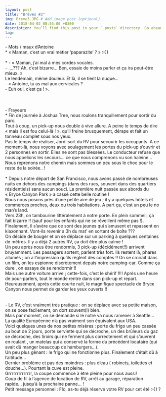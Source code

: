 ```yaml
---
layout: post
title: "Brèves #3"
img: Breve3.JPG # Add image post (optional)
date: 2018-04-02 00:55:00 +0300
description: You’ll find this post in your `_posts` directory. Go ahead and edit it and re-build the site to see your changes. # Add post description (optional)
tag: 
---
```

<p>
- Mots / maux d’Antoine <br/>
* « Maman, c’est un vrai métier ‘paparazite’ ? » :-))
<br/><br/>
* - « Maman, j’ai mal à mes cordes vocales.<br/>
   - ….??? Ah, c’est bizarre… Ben, essaie de moins parler et ça ira peut-être mieux. »<br/>
Le lendemain, même douleur. Et là, il se tient la nuque…<br/>
   - « Antoine, tu as mal aux cervicales ?<br/>
   - Euh oui, c’est ça ! ».
<br/><br/><br/><br/>
- Frayeurs<br/>
* Fin de journée à  Joshua Tree, nous roulons tranquillement pour sortir du parc.<br/>
Tout à coup, un pick-up nous double à vive allure.
 A peine le temps de dire « mais il est fou celui-là ! », qu’il freine brusquement, dérape et fait un tonneau complet sous nos yeux. <br/>
 Pas le temps de réaliser, Jordi sort du RV pour secourir les occupants. A ce moment-là, nous voyons avec soulagement les portes du pick-up s’ouvrir et 2 personnes en sortir. Elles ne sont pas blessées.
Le conducteur refuse que nous appelions les secours… ce que nous comprenons vu son haleine… <br/>
Nous reprenons notre chemin mais sommes un peu sous le choc pour le reste de la soirée.. !
<br/><br/>
* Depuis notre départ de San Francisco, nous avons passé de nombreuses nuits en dehors des campings (dans des rues, souvent dans des quartiers résidentiels) sans aucun souci.
La première nuit passée aux abords du « Bryce Canyon Park » a cassé cette belle routine ! <br/>
Nous nous posons près d’une petite aire de jeu ; il y a quelques hôtels et commerces proches, deux ou trois habitations.
 A part ça, c’est un peu le no man’s land. <br/>
Vers 23h, on tambourine littéralement à notre porte. En plein sommeil, ça fait bizarre !! (sauf pour les enfants qui ne se réveillent même pas !). <br/>
Finalement, il s’avère que ce sont des jeunes qui s’amusent et repassent en klaxonnant. Vont-ils revenir à 3h du mat’ en sortant de boîte ??? <br/>
On décide de bouger et on se déplace sur un parking à quelques centaines de mètres. Il y a déjà 2 autres RV, ça doit être plus calme ! <br/>
Un peu après nous être rendormis, 3 pick-up (décidément!!) arrivent bruyamment. Les passagers sortent, parlent très fort. Ils restent là, phares allumés ; on a l’impression qu’ils règlent des comptes !! On se croirait dans un film, on les espionne discrètement depuis notre camping-car.
Comme ça dure , on essaye de se rendormir !!
<br/>
 Mais une autre voiture arrive ; cette-fois, c’est le shérif !!!! Après une heure de pour-parlers, tout le monde rentre dans son pick-up et repart. <br/>
Heureusement, après cette courte nuit, le magnifique spectacle de Bryce Canyon nous permet de garder les yeux ouverts !!
<br/><br/><br/>
- Le RV, c’est vraiment très pratique : on se déplace avec sa petite maison, on se pose facilement, on dort souvent(!) bien. <br/>
Mais par moment, on se demande si le notre va nous ramener à Seattle… <br/>
La qualité Européenne n’a pas vraiment son équivalent aux USA.<br/>
Voici quelques unes de nos petites misères : porte du frigo un peu cassée au bout de 2 jours, porte serviette qui se décroche, 
un des brûleurs du gaz se décroche, des tiroirs qui ne ferment plus correctement et qui s’ouvrent en roulant , 
un matelas qui a conservé la forme du précédent locataire (qui avait dû manger beaucoup de hamburgers…). <br/>
Un peu plus gênant : le frigo qui ne fonctionne plus. Finalement c’était dû à l’altitude… <br/>
Dernier problème et pas des moindres : plus d’eau ( robinets, toilettes et douche...). Pourtant la cuve est pleine. <br/>
Grrrrrrrrrrrrrr, la coupe commence à être pleine pour nous aussi! <br/>
Coup de fil à l’agence de location de RV, arrêt au garage, réparation rapide… jusqu’à la prochaine panne… !<br/>
Petit message personnel : Flo, as-tu déjà réservé votre RV pour cet été :-)) ?


</p>

